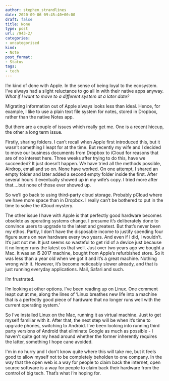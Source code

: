 ```yaml
---
author: stephen_strandlines
date: 2020-09-06 09:45:40+00:00
draft: false
title: None
type: post
url: /943-2/
categories:
- uncategorised
kind:
- Note
post_format:
- Status
tags:
- tech
---
```


I’m kind of done with Apple. In the sense of being loyal to the ecosystem. I’ve always had a slight reluctance to go all in with their native apps anyway. _What if I want to move to a different system at a later date?_

Migrating information out of Apple always looks less than ideal. Hence, for example, I like to use a plain text file system for notes, stored in Dropbox, rather than the native Notes app.

But there are a couple of issues which really get me. One is a recent hiccup, the other a long term issue.

Firstly, sharing folders. I can’t recall when Apple first introduced this, but it wasn’t something I leapt for at the time. But recently my wife and I decided to move our business documents from Dropbox to iCloud for reasons that are of no interest here. Three weeks after trying to do this, have we succeeded? It just doesn’t happen. We have tried all the methods possible, Airdrop, email and so on. None have worked. On one attempt, I shared an empty folder and later added a second empty folder inside the first. After several hours it eventually showed up in my wife’s copy. I tried more after that….but none of those ever showed up.

So we’ll go back to using third-party cloud storage. Probably pCloud where we have more space than in Dropbox. I really can’t be bothered to put in the time to solve the iCloud mystery.

The other issue I have with Apple is that perfectly good hardware becomes obsolete as operating systems change. I presume it’s deliberately done to convince users to upgrade to the latest and greatest. But that’s never been my ethos. Partly, I don’t have the disposable income to justify spending four figure sums on new hardware every two years. And even if I did, I wouldn’t. It’s just not me. It just seems so wasteful to get rid of a device just because it no longer runs the latest os that well. Just over two years ago we bought a Mac. It was an i5 2017 machine, bought from Apple’s refurbished store. So it was less than a year old when we got it and it’s a great machine. Nothing wrong with it. However, it’s become noticeably slower already, and that is just running everyday applications. Mail, Safari and such.

I’m frustrated.

I’m looking at other options. I’ve been reading up on Linux. One comment leapt out at me, along the lines of ‘Linux breathes new life into a machine that is a perfectly good piece of hardware that no longer runs well with the current operating system.’

So I’ve installed Linux on the Mac, running it as virtual machine. Just to get myself familiar with it. After that, the next step will be when it’s time to upgrade phones, switching to Android. I’ve been looking into running third party versions of Android that eliminate Google as much as possible - I haven't quite got my head around whether the former inherently requires the latter, something I hope cane avoided.

I'm in no hurry and I don't know quite where this will take me, but it feels good to allow myself not to be completely beholden to one company. In the way that the open web is a way for people to claim back the internet, open source software is a way for people to claim back their hardware from the control of big tech. That’s what I’m hoping for.
